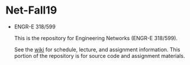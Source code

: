 # Net-Fall19

* ENGR-E 318/599

  This is the repository for Engineering Networks (ENGR-E 318/599).

  See the [wiki](https://github.iu.edu/SICE-Networks/Net-Fall19/wiki) for schedule, lecture, and assignment information. This portion
  of the repository is for source code and assignment materials.
